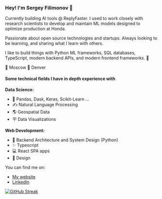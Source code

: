 ### Hey! I'm Sergey Filimonov 👋

Currently building AI tools @ ReplyFaster.  I used to work closely with research scientists to develop and maintain ML models designed to optimize production at Honda. 

Passionate about open source technologies and startups. Always looking to be learning, and sharing what I learn with others.

I like to build things with Python ML frameworks, SQL databases, TypeScript, modern backend APIs, and modern frontend frameworks. 🤖

 🛫 Moscow 🛬 Denver

#### Some technical fields I have in depth experience with

**Data Science:**
- 🐍 Pandas, Dask, Keras, Scikit-Learn ... 
- ✍ Natural Language Processing  
- 🌎 Geospatial Data
- 🪧 Data Visualizations 


**Web Development:**
- 📐 Backend Architecture and System Design (Python)
- ✨ Typescript
- 💻 React SPA apps
- 🎨 Design  

You can find me on:

- [My website](https://www.sergey.fyi)
- [LinkedIn](https://www.linkedin.com/in/sergey-osu/)

[![GitHub Streak](https://streak-stats.demolab.com/?user=filimoa)](https://git.io/streak-stats)



